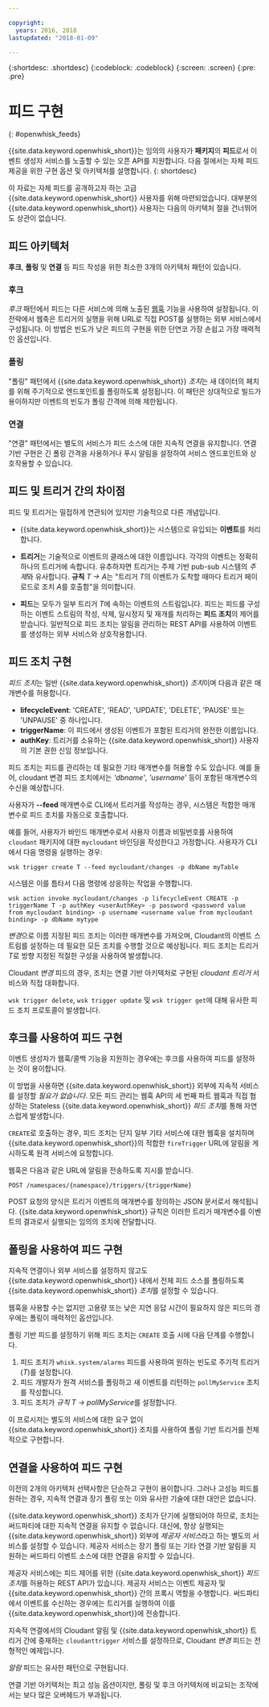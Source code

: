```yaml
---

copyright:
  years: 2016, 2018
lastupdated: "2018-01-09"

---
```


{:shortdesc: .shortdesc}
{:codeblock: .codeblock}
{:screen: .screen}
{:pre: .pre}

# 피드 구현
{: #openwhisk_feeds}

{{site.data.keyword.openwhisk_short}}는 임의의 사용자가 **패키지**의 **피드**로서 이벤트 생성자 서비스를 노출할 수 있는 오픈 API를 지원합니다. 다음 절에서는 자체 피드 제공을 위한 구현 옵션 및 아키텍처를 설명합니다.
{: shortdesc}

이 자료는 자체 피드를 공개하고자 하는 고급 {{site.data.keyword.openwhisk_short}} 사용자를 위해 마련되었습니다. 대부분의 {{site.data.keyword.openwhisk_short}} 사용자는 다음의 아키텍처 절을 건너뛰어도 상관이 없습니다. 

## 피드 아키텍처

**후크**, **폴링** 및 **연결** 등 피드 작성을 위한 최소한 3개의 아키텍처 패턴이 있습니다.


### 후크
*후크* 패턴에서 피드는 다른 서비스에 의해 노출된 [웹훅](https://en.wikipedia.org/wiki/Webhook) 기능을 사용하여 설정됩니다. 이 전략에서 웹축은 트리거의 실행을 위해 URL로 직접 POST를 실행하는 외부 서비스에서 구성됩니다. 이 방법은 빈도가 낮은 피드의 구현을 위한 단연코 가장 손쉽고 가장 매력적인 옵션입니다. 

<!-- The github feed is implemented using webhooks.  Put a link here when we have the open repo ready -->

### 폴링
"폴링" 패턴에서 {{site.data.keyword.openwhisk_short}} *조치*는 새 데이터의 페치를 위해 주기적으로 엔드포인트를 폴링하도록 설정됩니다. 이 패턴은 상대적으로 빌드가 용이하지만 이벤트의 빈도가 폴링 간격에 의해 제한됩니다. 

### 연결
"연결" 패턴에서는 별도의 서비스가 피드 소스에 대한 지속적 연결을 유지합니다. 연결 기반 구현은 긴 폴링 간격을 사용하거나 푸시 알림을 설정하여 서비스 엔드포인트와 상호작용할 수 있습니다. 

<!-- Our cloudant changes feed is connection based.  Put a link here to
an open repo -->

<!-- What is the foundation for the Message Hub feed? If it is "connections" then lets put a link here as well -->

## 피드 및 트리거 간의 차이점

피드 및 트리거는 밀접하게 연관되어 있지만 기술적으로 다른 개념입니다.    

- {{site.data.keyword.openwhisk_short}}는 시스템으로 유입되는 **이벤트**를 처리합니다. 

- **트리거**는 기술적으로 이벤트의 클래스에 대한 이름입니다. 각각의 이벤트는 정확히 하나의 트리거에 속합니다. 유추하자면 트리거는 주제 기반 pub-sub 시스템의 *주제*와 유사합니다. **규칙** *T -> A*는 "트리거 *T*의 이벤트가 도착할 때마다 트리거 페이로드로 조치 *A*를 호출함"을 의미합니다. 

- **피드**는 모두가 일부 트리거 *T*에 속하는 이벤트의 스트림입니다. 피드는 피드를 구성하는 이벤트 스트림의 작성, 삭제, 일시정지 및 재개를 처리하는 **피드 조치**의 제어를 받습니다. 일반적으로 피드 조치는 알림을 관리하는 REST API를 사용하여 이벤트를 생성하는 외부 서비스와 상호작용합니다. 

##  피드 조치 구현

*피드 조치*는 일반 {{site.data.keyword.openwhisk_short}} *조치*이며 다음과 같은 매개변수를 허용합니다. 
* **lifecycleEvent**: 'CREATE', 'READ', 'UPDATE', 'DELETE', 'PAUSE' 또는 'UNPAUSE' 중 하나입니다. 
* **triggerName**: 이 피드에서 생성된 이벤트가 포함된 트리거의 완전한 이름입니다. 
* **authKey**: 트리거를 소유하는 {{site.data.keyword.openwhisk_short}} 사용자의 기본 권한 신임 정보입니다. 

피드 조치는 피드를 관리하는 데 필요한 기타 매개변수를 허용할 수도 있습니다. 예를 들어, cloudant 변경 피드 조치에서는 *'dbname'*, *'username'* 등이 포함된 매개변수의 수신을 예상합니다. 

사용자가 **--feed** 매개변수로 CLI에서 트리거를 작성하는 경우, 시스템은 적합한 매개변수로 피드 조치를 자동으로 호출합니다. 

예를 들어, 사용자가 바인드 매개변수로서 사용자 이름과 비밀번호를 사용하여 `cloudant` 패키지에 대한 `mycloudant` 바인딩을 작성한다고 가정합니다. 사용자가 CLI에서 다음 명령을 실행하는 경우: 

`wsk trigger create T --feed mycloudant/changes -p dbName myTable`

시스템은 이를 틈타서 다음 명령에 상응하는 작업을 수행합니다. 

`wsk action invoke mycloudant/changes -p lifecycleEvent CREATE -p triggerName T -p authKey <userAuthKey> -p password <password value from mycloudant binding> -p username <username value from mycloudant binding> -p dbName mytype`

*변경*으로 이름 지정된 피드 조치는 이러한 매개변수를 가져오며, Cloudant의 이벤트 스트림를 설정하는 데 필요한 모든 조치를 수행할 것으로 예상됩니다. 피드 조치는 트리거 *T*로 방향 지정된 적절한 구성을 사용하여 발생합니다.     

Cloudant *변경* 피드의 경우, 조치는 연결 기반 아키텍처로 구현된 *cloudant 트리거* 서비스와 직접 대화합니다. 

`wsk trigger delete`, `wsk trigger update` 및 `wsk trigger get`에 대해 유사한 피드 조치 프로토콜이 발생합니다.     

## 후크를 사용하여 피드 구현

이벤트 생성자가 웹훅/콜백 기능을 지원하는 경우에는 후크를 사용하여 피드를 설정하는 것이 용이합니다. 

이 방법을 사용하면 {{site.data.keyword.openwhisk_short}} 외부에 지속적 서비스를 설정할 _필요가 없습니다_. 모든 피드 관리는 웹훅 API의 세 번째 파트 웹훅과 직접 협상하는 Stateless {{site.data.keyword.openwhisk_short}} *피드 조치*를 통해 자연스럽게 발생합니다. 

`CREATE`로 호출하는 경우, 피드 조치는 단지 일부 기타 서비스에 대한 웹훅을 설치하며 {{site.data.keyword.openwhisk_short}}의 적합한 `fireTrigger` URL에 알림을 게시하도록 원격 서비스에 요청합니다. 

웹훅은 다음과 같은 URL에 알림을 전송하도록 지시를 받습니다. 

`POST /namespaces/{namespace}/triggers/{triggerName}`

POST 요청의 양식은 트리거 이벤트의 매개변수를 정의하는 JSON 문서로서 해석됩니다. {{site.data.keyword.openwhisk_short}} 규칙은 이러한 트리거 매개변수를 이벤트의 결과로서 실행되는 임의의 조치에 전달합니다. 

## 폴링을 사용하여 피드 구현

지속적 연결이나 외부 서비스를 설정하지 않고도 {{site.data.keyword.openwhisk_short}} 내에서 전체 피드 소스를 폴링하도록 {{site.data.keyword.openwhisk_short}} *조치*를 설정할 수 있습니다. 

웹훅을 사용할 수는 없지만 고용량 또는 낮은 지연 응답 시간이 필요하지 않은 피드의 경우에는 폴링이 매력적인 옵션입니다. 

폴링 기반 피드를 설정하기 위해 피드 조치는 `CREATE` 호출 시에 다음 단계를 수행합니다. 

1. 피드 조치가 `whisk.system/alarms` 피드를 사용하여 원하는 빈도로 주기적 트리거(*T*)를 설정합니다. 
2. 피드 개발자가 원격 서비스를 폴링하고 새 이벤트를 리턴하는 `pollMyService` 조치를 작성합니다. 
3. 피드 조치가 *규칙* *T -> pollMyService*를 설정합니다. 

이 프로시저는 별도의 서비스에 대한 요구 없이 {{site.data.keyword.openwhisk_short}} 조치를 사용하여 폴링 기반 트리거를 전체적으로 구현합니다. 

## 연결을 사용하여 피드 구현

이전의 2개의 아키텍처 선택사항은 단순하고 구현이 용이합니다. 그러나 고성능 피드를 원하는 경우, 지속적 연결과 장기 폴링 또는 이와 유사한 기술에 대한 대안은 없습니다. 

{{site.data.keyword.openwhisk_short}} 조치가 단기에 실행되어야 하므로, 조치는 써드파티에 대한 지속적 연결을 유지할 수 없습니다. 대신에, 항상 실행되는 {{site.data.keyword.openwhisk_short}} 외부에 *제공자 서비스*라고 하는 별도의 서비스를 설정할 수 있습니다. 제공자 서비스는 장기 폴링 또는 기타 연결 기반 알림을 지원하는 써드파티 이벤트 소스에 대한 연결을 유지할 수 있습니다. 

제공자 서비스에는 피드 제어를 위한 {{site.data.keyword.openwhisk_short}} *피드 조치*를 허용하는 REST API가 있습니다. 제공자 서비스는 이벤트 제공자 및 {{site.data.keyword.openwhisk_short}} 간의 프록시 역할을 수행합니다. 써드파티에서 이벤트를 수신하는 경우에는 트리거를 실행하여 이를 {{site.data.keyword.openwhisk_short}}에 전송합니다. 

지속적 연결에서의 Cloudant 알림 및 {{site.data.keyword.openwhisk_short}} 트리거 간에 중재하는 `cloudanttrigger` 서비스를 설정하므로, Cloudant *변경* 피드는 전형적인 예제입니다. 
<!-- TODO: add a reference to the open source implementation -->

*알람* 피드는 유사한 패턴으로 구현됩니다. 

연결 기반 아키텍처는 최고 성능 옵션이지만, 폴링 및 후크 아키텍처에 비교되는 조작에서는 보다 많은 오버헤드가 부과됩니다.    
